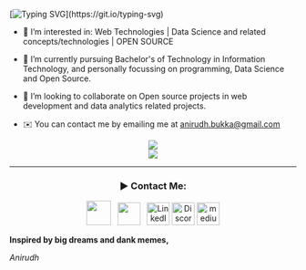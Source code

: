 [![Typing SVG](https://readme-typing-svg.herokuapp.com/?lines=Hi+👋,+I+am+Anirudh;From+Hyderabad,+India.)](https://git.io/typing-svg)

- 👀 I’m interested in:
     Web Technologies |
     Data Science and related concepts/technologies |
     OPEN SOURCE
     
- 🌱 I’m currently pursuing Bachelor's of Technology in Information Technology, and personally focussing on programming, Data Science and Open Source.
- 🍻 I’m looking to collaborate on Open source projects in web development and data analytics related projects.
- ✉️ You can contact me by emailing me at anirudh.bukka@gmail.com 

<!---
anirudh-bukka/anirudh-bukka is a ✨ special ✨ repository because its `README.md` (this file) appears on your GitHub profile.
You can click the Preview link to take a look at your changes.
--->

<p align="center">
 <a href="https://git.io/streak-stats">
    <img src="http://github-readme-streak-stats.herokuapp.com?user=anirudh-bukka&theme=react&background=0d1117&border=666">
  </a>
  <br>
  <a href="https://github.com/warunicorn19/github-readme-activity-graph">
    <img src="https://activity-graph.herokuapp.com/graph?username=anirudh-bukka&theme=react-dark&hide_border=true">
  </a>
</p>
<hr>
 <h3 align = "center">► Contact Me:</h3>
<p align='middle'>
<a href="https://instagram.com/anidude09"><img height="43" src="https://img.icons8.com/nolan/64/instagram-new.png"/></a>&nbsp;&nbsp;
<a href="https://twitter.com/AnirudhBukka"><img height="40" src="https://img.icons8.com/office/40/000000/twitter.png"/></a>&nbsp;&nbsp;
<a href="https://www.linkedin.com/in/anirudh-bukka-23414a197/"><img alt="LinkedIn" height="40" width="40" src="https://img.icons8.com/ultraviolet/40/000000/linkedin.png"/></a>
<a href="https://discordapp.com/users/shaquille.oat'meal#0741"><img alt="Discord" height="40" width="40" src="https://img.icons8.com/color-glass/48/000000/discord-logo.png"/></a>
<a href="https://medium.com/@anirudh.bukka"><img height="40" width="40" alt="medium.com" src="https://cdn-icons.flaticon.com/png/512/4401/premium/4401405.png?token=exp=1643025995~hmac=29c2d6a126e56ed5b7bc0c68429b83be"/><a>

<b style="x-large">Inspired by big dreams and dank memes,</b>

<i>Anirudh</i>

</p>  
